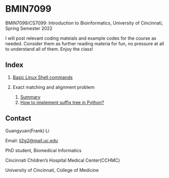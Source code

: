 # BMIN7099
BMIN7099/CS7099: Introduction to Bioinformatics, University of Cincinnati, Spring Semester 2022

I will post relevant coding mateials and example codes for the course as needed. Consider them as further reading materia for fun, no pressure at all to understand all of them. Enjoy the class!

## Index
1. [Basic Linux Shell commands](./markdown/shell_bootcamp.md)
2. Exact matching and alignment problem

    1. [Summary](./markdown/exact_match_summary.md)
    2. [How to implement suffix tree in Python?](https://github.com/kvh/Python-Suffix-Tree)



## Contact

Guangyuan(Frank) Li

Email: li2g2@mail.uc.edu

PhD student, Biomedical Informatics

Cincinnati Children’s Hospital Medical Center(CCHMC)

University of Cincinnati, College of Medicine
